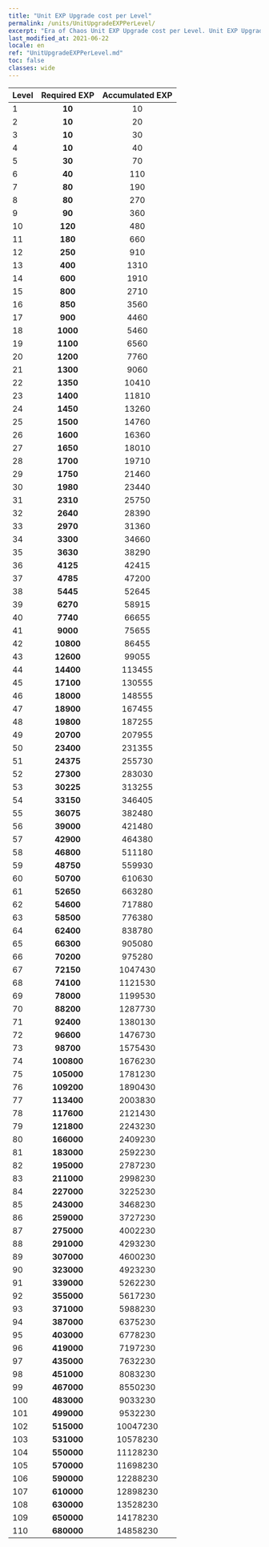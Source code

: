 ```yaml
---
title: "Unit EXP Upgrade cost per Level"
permalink: /units/UnitUpgradeEXPPerLevel/
excerpt: "Era of Chaos Unit EXP Upgrade cost per Level. Unit EXP Upgrade cost per Level"
last_modified_at: 2021-06-22
locale: en
ref: "UnitUpgradeEXPPerLevel.md"
toc: false
classes: wide
---
```


  |          Level      | Required EXP | Accumulated EXP |
  |:--------------------|:------------:|:---------------:|
  | 1 | **10** | 10 |
  | 2 | **10** | 20 |
  | 3 | **10** | 30 |
  | 4 | **10** | 40 |
  | 5 | **30** | 70 |
  | 6 | **40** | 110 |
  | 7 | **80** | 190 |
  | 8 | **80** | 270 |
  | 9 | **90** | 360 |
  | 10 | **120** | 480 |
  | 11 | **180** | 660 |
  | 12 | **250** | 910 |
  | 13 | **400** | 1310 |
  | 14 | **600** | 1910 |
  | 15 | **800** | 2710 |
  | 16 | **850** | 3560 |
  | 17 | **900** | 4460 |
  | 18 | **1000** | 5460 |
  | 19 | **1100** | 6560 |
  | 20 | **1200** | 7760 |
  | 21 | **1300** | 9060 |
  | 22 | **1350** | 10410 |
  | 23 | **1400** | 11810 |
  | 24 | **1450** | 13260 |
  | 25 | **1500** | 14760 |
  | 26 | **1600** | 16360 |
  | 27 | **1650** | 18010 |
  | 28 | **1700** | 19710 |
  | 29 | **1750** | 21460 |
  | 30 | **1980** | 23440 |
  | 31 | **2310** | 25750 |
  | 32 | **2640** | 28390 |
  | 33 | **2970** | 31360 |
  | 34 | **3300** | 34660 |
  | 35 | **3630** | 38290 |
  | 36 | **4125** | 42415 |
  | 37 | **4785** | 47200 |
  | 38 | **5445** | 52645 |
  | 39 | **6270** | 58915 |
  | 40 | **7740** | 66655 |
  | 41 | **9000** | 75655 |
  | 42 | **10800** | 86455 |
  | 43 | **12600** | 99055 |
  | 44 | **14400** | 113455 |
  | 45 | **17100** | 130555 |
  | 46 | **18000** | 148555 |
  | 47 | **18900** | 167455 |
  | 48 | **19800** | 187255 |
  | 49 | **20700** | 207955 |
  | 50 | **23400** | 231355 |
  | 51 | **24375** | 255730 |
  | 52 | **27300** | 283030 |
  | 53 | **30225** | 313255 |
  | 54 | **33150** | 346405 |
  | 55 | **36075** | 382480 |
  | 56 | **39000** | 421480 |
  | 57 | **42900** | 464380 |
  | 58 | **46800** | 511180 |
  | 59 | **48750** | 559930 |
  | 60 | **50700** | 610630 |
  | 61 | **52650** | 663280 |
  | 62 | **54600** | 717880 |
  | 63 | **58500** | 776380 |
  | 64 | **62400** | 838780 |
  | 65 | **66300** | 905080 |
  | 66 | **70200** | 975280 |
  | 67 | **72150** | 1047430 |
  | 68 | **74100** | 1121530 |
  | 69 | **78000** | 1199530 |
  | 70 | **88200** | 1287730 |
  | 71 | **92400** | 1380130 |
  | 72 | **96600** | 1476730 |
  | 73 | **98700** | 1575430 |
  | 74 | **100800** | 1676230 |
  | 75 | **105000** | 1781230 |
  | 76 | **109200** | 1890430 |
  | 77 | **113400** | 2003830 |
  | 78 | **117600** | 2121430 |
  | 79 | **121800** | 2243230 |
  | 80 | **166000** | 2409230 |
  | 81 | **183000** | 2592230 |
  | 82 | **195000** | 2787230 |
  | 83 | **211000** | 2998230 |
  | 84 | **227000** | 3225230 |
  | 85 | **243000** | 3468230 |
  | 86 | **259000** | 3727230 |
  | 87 | **275000** | 4002230 |
  | 88 | **291000** | 4293230 |
  | 89 | **307000** | 4600230 |
  | 90 | **323000** | 4923230 |
  | 91 | **339000** | 5262230 |
  | 92 | **355000** | 5617230 |
  | 93 | **371000** | 5988230 |
  | 94 | **387000** | 6375230 |
  | 95 | **403000** | 6778230 |
  | 96 | **419000** | 7197230 |
  | 97 | **435000** | 7632230 |
  | 98 | **451000** | 8083230 |
  | 99 | **467000** | 8550230 |
  | 100 | **483000** | 9033230 |
  | 101 | **499000** | 9532230 |
  | 102 | **515000** | 10047230 |
  | 103 | **531000** | 10578230 |
  | 104 | **550000** | 11128230 |
  | 105 | **570000** | 11698230 |
  | 106 | **590000** | 12288230 |
  | 107 | **610000** | 12898230 |
  | 108 | **630000** | 13528230 |
  | 109 | **650000** | 14178230 |
  | 110 | **680000** | 14858230 |

